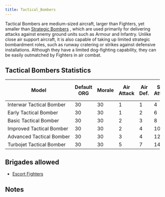 ```yaml
---
title: Tactical_Bombers
---
```


Tactical Bombers are medium-sized aircraft, larger than Fighters, yet smaller than [Strategic Bombers](/wiki/Strategic_Bombers "Strategic Bombers") , which are used primarily for delivering attacks against enemy ground units such as Armour and Infantry. Unlike close air support aircraft, it is also capable of taking up limited strategic bombardment roles, such as runway cratering or strikes against defensive installations. Although they have a limited dog-fighting capability, they can be easily outmatched by Fighters in air combat.

## Tactical Bombers Statistics

| Model                    | Default ORG | Morale | Air Attack | Air Def. | Soft Attack | Hard Attack | Naval Attack | Strat Attack | Surface Def | Air Detect | Surface Detect |     | Cost | Build-time | Man-power | Max Speed | Supply Cons. | Fuel Cons. | Range | rans Cap. | Upgrade Time Factor | Upgrade Cost Factor |
| ------------------------ | ----------- | ------ | ---------- | -------- | ----------- | ----------- | ------------ | ------------ | ----------- | ---------- | -------------- | --- | ---- | ---------- | --------- | --------- | ------------ | ---------- | ----- | --------- | ------------------- | ------------------- |
| Interwar Tactical Bomber | 30          | 30     | 1          | 1        | 4           | 0           | 1            | 3            | 3           | 0          | 1              |     | 11   | 160        | 2         | 180       | 1.5          | 3          | 400   |           | 1.0                 | 1.0                 |
| Early Tactical Bomber    | 30          | 30     | 1          | 2        | 6           | 2           | 2            | 3            | 4           | 0          | 1              |     | 13   | 180        | 2         | 200       | 1.7          | 3          | 500   |           | 0.5                 | 1.0                 |
| Basic Tactical Bomber    | 30          | 30     | 2          | 3        | 8           | 3           | 3            | 5            | 6           | 1          | 2              |     | 15   | 180        | 2         | 300       | 1.9          | 3.1        | 600   |           | 0.5                 | 1.0                 |
| Improved Tactical Bomber | 30          | 30     | 2          | 4        | 10          | 4           | 4            | 8            | 10          | 1          | 2              |     | 18   | 180        | 3         | 350       | 2.1          | 3.2        | 700   |           | 0.5                 | 1.0                 |
| Advanced Tactical Bomber | 30          | 30     | 3          | 4        | 12          | 6           | 5            | 12           | 14          | 1          | 2              |     | 22   | 180        | 3         | 400       | 2.3          | 3.5        | 800   |           | 0.5                 | 1.0                 |
| Turbojet Tactical Bomber | 30          | 30     | 5          | 7        | 14          | 8           | 6            | 14           | 18          | 1          | 2              |     | 27   | 180        | 2         | 650       | 3.2          | 4          | 1100  |           | 0.5                 | 1.0                 |

## Brigades allowed

- [Escort Fighters](/wiki/Escort_Fighters "Escort Fighters")

## Notes
